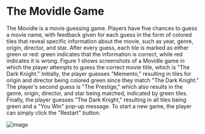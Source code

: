 # The Movidle Game

The Movidle is a movie guessing game. Players have five chances to guess a movie name, with 
feedback given for each guess in the form of colored tiles that reveal specific information about 
the movie, such as year, genre, origin, director, and star. After every guess, each tile is marked 
as either green or red: green indicates that the information is correct, while red indicates it is 
wrong. 
Figure 1 shows screenshots of a Movidle game in which the player attempts to guess the correct 
movie title, which is "The Dark Knight." Initially, the player guesses "Memento," resulting in 
tiles for origin and director being colored green since they match "The Dark Knight." The 
player's second guess is "The Prestige," which also results in the genre, origin, director, and star 
being matched, indicated by green tiles. Finally, the player guesses "The Dark Knight," 
resulting in all tiles being green and a "You Win" pop-up message. To start a new game, the 
player can simply click the "Restart" button.

![image](https://github.com/mhmtgks/MOVIEDLE_GAME/assets/83473419/8ebaa540-76f9-48fc-a11a-a4c3544e6ca3)










